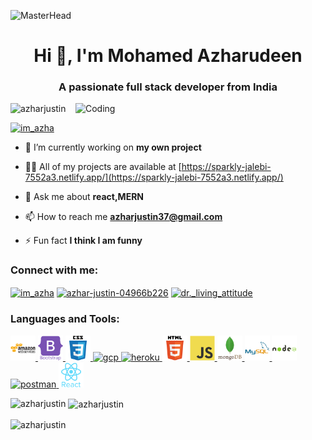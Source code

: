 ![MasterHead](https://qph.cf2.quoracdn.net/main-qimg-fa7b4bdc3b2f73e749e5c2c646d4ae13)
 <h1 align="center">Hi 👋, I'm Mohamed Azharudeen</h1>
<h3 align="center">A passionate full stack developer from India</h3>
<img align="right" alt="Coding" width="400" src="https://images.prismic.io/smarttask/cee8cef0-2d13-495a-a97c-33d922ce3cd5_project+analyst.gif?auto=compress,format"/>

<p align="left"> <img src="https://komarev.com/ghpvc/?username=azharjustin&label=Profile%20views&color=0e75b6&style=flat" alt="azharjustin" /> </p>

<p align="left"> <a href="https://twitter.com/im_azha" target="blank"><img src="https://img.shields.io/twitter/follow/im_azha?logo=twitter&style=for-the-badge" alt="im_azha" /></a> </p>

- 🔭 I’m currently working on **my own project**

- 👨‍💻 All of my projects are available at [https://sparkly-jalebi-7552a3.netlify.app/](https://sparkly-jalebi-7552a3.netlify.app/)

- 💬 Ask me about **react,MERN**

- 📫 How to reach me **azharjustin37@gmail.com**

- ⚡ Fun fact **I think I am funny**

<h3 align="left">Connect with me:</h3>
<p align="left">
<a href="https://twitter.com/im_azha" target="blank"><img align="center" src="https://raw.githubusercontent.com/rahuldkjain/github-profile-readme-generator/master/src/images/icons/Social/twitter.svg" alt="im_azha" height="30" width="40" /></a>
<a href="https://linkedin.com/in/azhar-justin-04966b226" target="blank"><img align="center" src="https://raw.githubusercontent.com/rahuldkjain/github-profile-readme-generator/master/src/images/icons/Social/linked-in-alt.svg" alt="azhar-justin-04966b226" height="30" width="40" /></a>
<a href="https://instagram.com/dr._living_attitude" target="blank"><img align="center" src="https://raw.githubusercontent.com/rahuldkjain/github-profile-readme-generator/master/src/images/icons/Social/instagram.svg" alt="dr._living_attitude" height="30" width="40" /></a>
</p>

<h3 align="left">Languages and Tools:</h3>
<p align="left"> <a href="https://aws.amazon.com" target="_blank" rel="noreferrer"> <img src="https://raw.githubusercontent.com/devicons/devicon/master/icons/amazonwebservices/amazonwebservices-original-wordmark.svg" alt="aws" width="40" height="40"/> </a> <a href="https://getbootstrap.com" target="_blank" rel="noreferrer"> <img src="https://raw.githubusercontent.com/devicons/devicon/master/icons/bootstrap/bootstrap-plain-wordmark.svg" alt="bootstrap" width="40" height="40"/> </a> <a href="https://www.w3schools.com/css/" target="_blank" rel="noreferrer"> <img src="https://raw.githubusercontent.com/devicons/devicon/master/icons/css3/css3-original-wordmark.svg" alt="css3" width="40" height="40"/> </a> <a href="https://cloud.google.com" target="_blank" rel="noreferrer"> <img src="https://www.vectorlogo.zone/logos/google_cloud/google_cloud-icon.svg" alt="gcp" width="40" height="40"/> </a> <a href="https://heroku.com" target="_blank" rel="noreferrer"> <img src="https://www.vectorlogo.zone/logos/heroku/heroku-icon.svg" alt="heroku" width="40" height="40"/> </a> <a href="https://www.w3.org/html/" target="_blank" rel="noreferrer"> <img src="https://raw.githubusercontent.com/devicons/devicon/master/icons/html5/html5-original-wordmark.svg" alt="html5" width="40" height="40"/> </a> <a href="https://developer.mozilla.org/en-US/docs/Web/JavaScript" target="_blank" rel="noreferrer"> <img src="https://raw.githubusercontent.com/devicons/devicon/master/icons/javascript/javascript-original.svg" alt="javascript" width="40" height="40"/> </a> <a href="https://www.mongodb.com/" target="_blank" rel="noreferrer"> <img src="https://raw.githubusercontent.com/devicons/devicon/master/icons/mongodb/mongodb-original-wordmark.svg" alt="mongodb" width="40" height="40"/> </a> <a href="https://www.mysql.com/" target="_blank" rel="noreferrer"> <img src="https://raw.githubusercontent.com/devicons/devicon/master/icons/mysql/mysql-original-wordmark.svg" alt="mysql" width="40" height="40"/> </a> <a href="https://nodejs.org" target="_blank" rel="noreferrer"> <img src="https://raw.githubusercontent.com/devicons/devicon/master/icons/nodejs/nodejs-original-wordmark.svg" alt="nodejs" width="40" height="40"/> </a> <a href="https://postman.com" target="_blank" rel="noreferrer"> <img src="https://www.vectorlogo.zone/logos/getpostman/getpostman-icon.svg" alt="postman" width="40" height="40"/> </a> <a href="https://reactjs.org/" target="_blank" rel="noreferrer"> <img src="https://raw.githubusercontent.com/devicons/devicon/master/icons/react/react-original-wordmark.svg" alt="react" width="40" height="40"/> </a> </p>

<p><img align="left" src="https://github-readme-stats.vercel.app/api/top-langs?username=azharjustin&show_icons=true&locale=en&layout=compact" alt="azharjustin" /></p>

<p>&nbsp;<img align="center" src="https://github-readme-stats.vercel.app/api?username=azharjustin&show_icons=true&locale=en" alt="azharjustin" /></p>

<p><img align="center" src="https://github-readme-streak-stats.herokuapp.com/?user=azharjustin&" alt="azharjustin" /></p>
